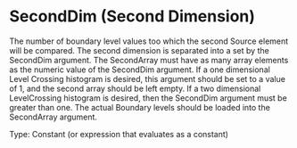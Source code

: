 # SecondDim (Second Dimension)

The number of boundary level values too which the second Source element will be compared. The second dimension is separated into a set by the SecondDim argument. The SecondArray must have as many array elements as the numeric value of the SecondDim argument. If a one dimensional Level Crossing histogram is desired, this argument should be set to a value of 1, and the second array should be left empty. If a two dimensional LevelCrossing histogram is desired, then the SecondDim argument must be greater than one. The actual Boundary levels should be loaded into the SecondArray argument.

Type: Constant (or expression that evaluates as a constant)
